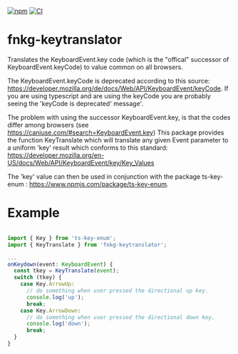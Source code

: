 [![npm](https://img.shields.io/npm/v/fnkg-keytranslator.svg)](https://www.npmjs.com/package/fnkg-keytranslator)
[![CI](https://github.com/miller45/fnkg-keytranslator/workflows/Node%20CI/badge.svg)](https://github.com/miller45/fnkg-keytranslator/workflows/Node%20CI/badge.svg)



# fnkg-keytranslator


Translates the KeyboardEvent.key code (which is the "offical" successor of KeyboardEvent.keyCode) to value common on all browsers.

The KeyboardEvent.keyCode is deprecated according to this source: https://developer.mozilla.org/de/docs/Web/API/KeyboardEvent/keyCode.
If you are using typescript and are using the keyCode you are probably seeing the 'keyCode is deprecated' message'.

The problem with using the successor KeyboardEvent.key, is that the codes differ among browsers (see https://caniuse.com/#search=KeyboardEvent.key)
This package provides the function KeyTranslate which will translate any given Event parameter to a uniform 'key' result which
conforms to this standard: https://developer.mozilla.org/en-US/docs/Web/API/KeyboardEvent/key/Key_Values

The 'key' value can then be used in conjunction with the package ts-key-enum : https://www.npmjs.com/package/ts-key-enum.

# Example

```typescript

import { Key } from 'ts-key-enum';
import { KeyTranslate } from 'fnkg-keytranslator';

...
onKeydown(event: KeyboardEvent) {
  const tkey = KeyTranslate(event);
  switch (tkey) {
    case Key.ArrowUp:
      // do something when user pressed the directional up key.
      console.log('up');
      break;
    case Key.ArrowDown:
      // do something when user pressed the directional down key.
      console.log('down');
      break;
  }
}
```
